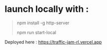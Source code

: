 # launch locally with :
> npm install -g http-server
> 
> npm run start-local

Deployed here : https://traffic-jam-rl.vercel.app
